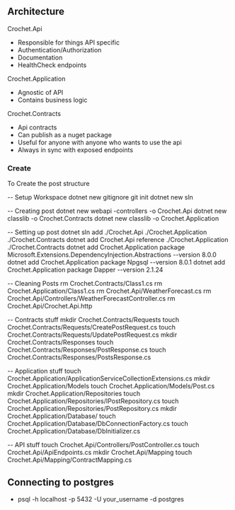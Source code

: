 

## Architecture

Crochet.Api
- Responsible for things API specific
- Authentication/Authorization
- Documentation
- HealthCheck endpoints

Crochet.Application
- Agnostic of API 
- Contains business logic

Crochet.Contracts
- Api contracts
- Can publish as a nuget package
- Useful for anyone with anyone who wants to use the api
- Always in sync with exposed endpoints


### Create

To Create the post structure

-- Setup Workspace
dotnet new gitignore
git init
dotnet new sln

-- Creating post
dotnet new webapi -controllers -o Crochet.Api
dotnet new classlib -o Crochet.Contracts
dotnet new classlib -o Crochet.Application

-- Setting up post
dotnet sln add ./Crochet.Api ./Crochet.Application ./Crochet.Contracts
dotnet add Crochet.Api reference ./Crochet.Application ./Crochet.Contracts
dotnet add Crochet.Application package Microsoft.Extensions.DependencyInjection.Abstractions --version 8.0.0
dotnet add Crochet.Application package Npgsql --version 8.0.1
dotnet add Crochet.Application package Dapper --version 2.1.24

-- Cleaning Posts
rm Crochet.Contracts/Class1.cs
rm Crochet.Application/Class1.cs
rm Crochet.Api/WeatherForecast.cs 
rm Crochet.Api/Controllers/WeatherForecastController.cs 
rm Crochet.Api/Crochet.Api.http

-- Contracts stuff
mkdir Crochet.Contracts/Requests
touch Crochet.Contracts/Requests/CreatePostRequest.cs
touch Crochet.Contracts/Requests/UpdatePostRequest.cs
mkdir Crochet.Contracts/Responses
touch Crochet.Contracts/Responses/PostResponse.cs
touch Crochet.Contracts/Responses/PostsResponse.cs

-- Application stuff
touch Crochet.Application/ApplicationServiceCollectionExtensions.cs
mkdir Crochet.Application/Models
touch Crochet.Application/Models/Post.cs
mkdir Crochet.Application/Repositories
touch Crochet.Application/Repositories/IPostRepository.cs
touch Crochet.Application/Repositories/PostRepository.cs
mkdir Crochet.Application/Database/
touch Crochet.Application/Database/DbConnectionFactory.cs
touch Crochet.Application/Database/DbInitializer.cs

-- API stuff
touch Crochet.Api/Controllers/PostController.cs
touch Crochet.Api/ApiEndpoints.cs
mkdir Crochet.Api/Mapping
touch Crochet.Api/Mapping/ContractMapping.cs

## Connecting to postgres

- psql -h localhost -p 5432 -U your_username -d postgres
